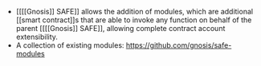 - [[[[Gnosis]] SAFE]] allows the addition of modules, which are additional [[smart contract]]s that are able to invoke any function on behalf of the parent [[[[Gnosis]] SAFE]], allowing complete contract account extensibility.
- A collection of existing modules: https://github.com/gnosis/safe-modules
